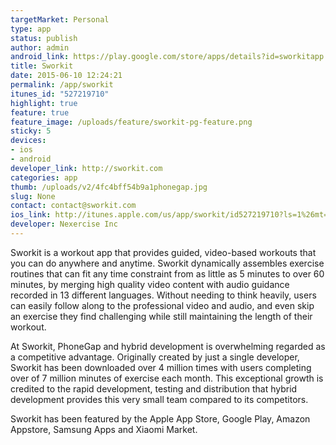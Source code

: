 ```yaml
--- 
targetMarket: Personal
type: app
status: publish
author: admin
android_link: https://play.google.com/store/apps/details?id=sworkitapp.sworkit.com
title: Sworkit
date: 2015-06-10 12:24:21
permalink: /app/sworkit
itunes_id: "527219710"
highlight: true
feature: true
feature_image: /uploads/feature/sworkit-pg-feature.png
sticky: 5
devices: 
- ios
- android
developer_link: http://sworkit.com
categories: app
thumb: /uploads/v2/4fc4bff54b9a1phonegap.jpg
slug: None
contact: contact@sworkit.com
ios_link: http://itunes.apple.com/us/app/sworkit/id527219710?ls=1%26mt=8
developer: Nexercise Inc
---
```



Sworkit is a workout app that provides guided, video-based workouts that you can do anywhere and anytime. Sworkit dynamically assembles exercise routines that can fit any time constraint from as little as 5 minutes to over 60 minutes, by merging high quality video content with audio guidance recorded in 13 different languages. Without needing to think heavily, users can easily follow along to the professional video and audio, and even skip an exercise they find challenging while still maintaining the length of their workout.

At Sworkit, PhoneGap and hybrid development is overwhelming regarded as a competitive advantage. Originally created by just a single developer, Sworkit has been downloaded over 4 million times with users completing over of 7 million minutes of exercise each month. This exceptional growth is credited to the rapid development, testing and distribution that hybrid development provides this very small team compared to its competitors. 

Sworkit has been featured by the Apple App Store, Google Play, Amazon Appstore, Samsung Apps and  Xiaomi Market.